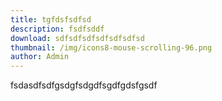 ```yaml
---
title: tgfdsfsdfsd
description: fsdfsddf
download: sdfsdfsdfsdfsdfsdfsd
thumbnail: /img/icons8-mouse-scrolling-96.png
author: Admin
---
```

fsdasdfsdfgsdgfsdgdfsgdfgdsfgsdf

